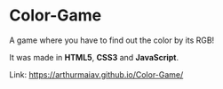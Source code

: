 # Color-Game
A game where you have to find out the color by its RGB!

It was made in **HTML5**, **CSS3** and **JavaScript**.

Link:  https://arthurmaiav.github.io/Color-Game/
